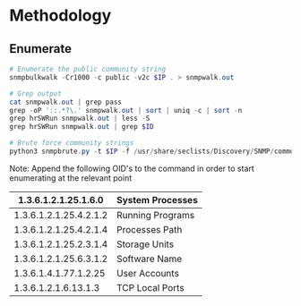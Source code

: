 # Methodology

## Enumerate

```powershell
# Enumerate the public community string
snmpbulkwalk -Cr1000 -c public -v2c $IP . > snmpwalk.out

# Grep output
cat snmpwalk.out | grep pass
grep -oP '::.*?\.' snmpwalk.out | sort | uniq -c | sort -n
grep hrSWRun snmpwalk.out | less -S
grep hrSWRun snmpwalk.out | grep $ID

# Brute force community strings
python3 snmpbrute.py -t $IP -f /usr/share/seclists/Discovery/SNMP/common-snmp-community-strings.txt
```

Note: Append the following OID's to the command in order to start enumerating at the relevant point

| 1.3.6.1.2.1.25.1.6.0 | System Processes |
| ---- | ---- |
| 1.3.6.1.2.1.25.4.2.1.2 | Running Programs |
| 1.3.6.1.2.1.25.4.2.1.4 | Processes Path |
| 1.3.6.1.2.1.25.2.3.1.4 | Storage Units |
| 1.3.6.1.2.1.25.6.3.1.2 | Software Name |
| 1.3.6.1.4.1.77.1.2.25 | User Accounts |
| 1.3.6.1.2.1.6.13.1.3 | TCP Local Ports |
